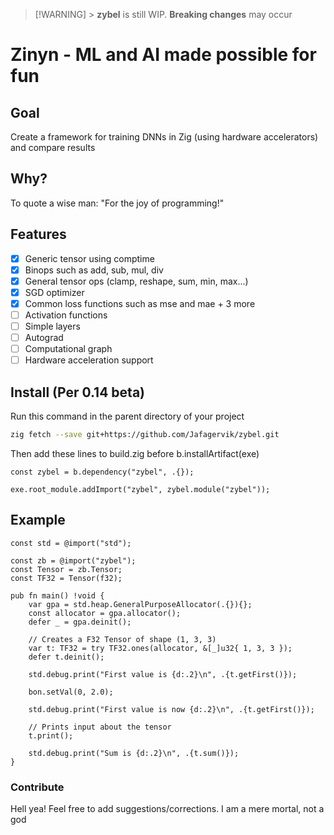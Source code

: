 > [!WARNING] > **zybel** is still WIP. **Breaking changes** may occur

# Zinyn - ML and AI made possible for fun

## Goal

Create a framework for training DNNs in Zig (using hardware accelerators)
and compare results

## Why?

To quote a wise man: "For the joy of programming!"

## Features

- [x] Generic tensor using comptime
- [x] Binops such as add, sub, mul, div
- [x] General tensor ops (clamp, reshape, sum, min, max...)
- [x] SGD optimizer
- [x] Common loss functions such as mse and mae + 3 more
- [ ] Activation functions
- [ ] Simple layers
- [ ] Autograd
- [ ] Computational graph
- [ ] Hardware acceleration support

## Install (Per 0.14 beta)

Run this command in the parent directory of your project

```sh
zig fetch --save git+https://github.com/Jafagervik/zybel.git
```

Then add these lines to build.zig before b.installArtifact(exe)

```zig
const zybel = b.dependency("zybel", .{});

exe.root_module.addImport("zybel", zybel.module("zybel"));

```

## Example

```zig
const std = @import("std");

const zb = @import("zybel");
const Tensor = zb.Tensor;
const TF32 = Tensor(f32);

pub fn main() !void {
    var gpa = std.heap.GeneralPurposeAllocator(.{}){};
    const allocator = gpa.allocator();
    defer _ = gpa.deinit();

    // Creates a F32 Tensor of shape (1, 3, 3)
    var t: TF32 = try TF32.ones(allocator, &[_]u32{ 1, 3, 3 });
    defer t.deinit();

    std.debug.print("First value is {d:.2}\n", .{t.getFirst()});

    bon.setVal(0, 2.0);

    std.debug.print("First value is now {d:.2}\n", .{t.getFirst()});

    // Prints input about the tensor
    t.print();

    std.debug.print("Sum is {d:.2}\n", .{t.sum()});
}
```

### Contribute

Hell yea! Feel free to add suggestions/corrections. I am a mere mortal, not a god
